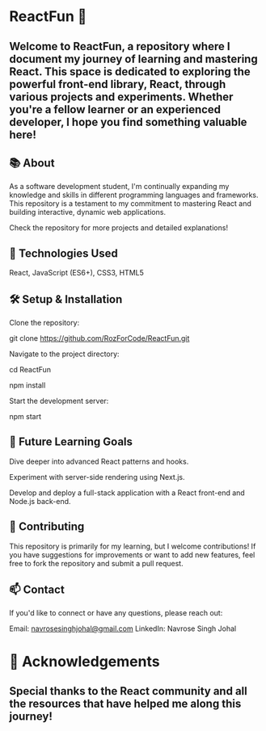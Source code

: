 # ReactFun 🎉
## Welcome to ReactFun, a repository where I document my journey of learning and mastering React. This space is dedicated to exploring the powerful front-end library, React, through various projects and experiments. Whether you're a fellow learner or an experienced developer, I hope you find something valuable here!

## 📚 About
As a software development student, I'm continually expanding my knowledge and skills in different programming languages and frameworks. This repository is a testament to my commitment to mastering React and building interactive, dynamic web applications.

Check the repository for more projects and detailed explanations!

## 🔧 Technologies Used
React, 
JavaScript (ES6+), 
CSS3, 
HTML5

## 🛠️ Setup & Installation
Clone the repository:

git clone https://github.com/RozForCode/ReactFun.git

Navigate to the project directory:

cd ReactFun

npm install

Start the development server:

npm start

## 🌱 Future Learning Goals

Dive deeper into advanced React patterns and hooks.

Experiment with server-side rendering using Next.js.

Develop and deploy a full-stack application with a React front-end and Node.js back-end.

## 🤝 Contributing
This repository is primarily for my learning, but I welcome contributions! If you have suggestions for improvements or want to add new features, feel free to fork the repository and submit a pull request.

## 📫 Contact
If you'd like to connect or have any questions, please reach out:

Email: navrosesinghjohal@gmail.com
LinkedIn: Navrose Singh Johal
# 🌟 Acknowledgements
## Special thanks to the React community and all the resources that have helped me along this journey!
